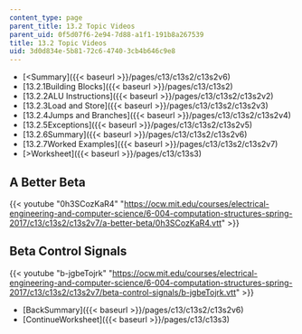 ```yaml
---
content_type: page
parent_title: 13.2 Topic Videos
parent_uid: 0f5d07f6-2e94-7d88-a1f1-191b8a267539
title: 13.2 Topic Videos
uid: 3d0d834e-5b81-72c6-4740-3cb4b646c9e8
---
```


*   [<Summary]({{< baseurl >}}/pages/c13/c13s2/c13s2v6)
*   [13.2.1Building Blocks]({{< baseurl >}}/pages/c13/c13s2)
*   [13.2.2ALU Instructions]({{< baseurl >}}/pages/c13/c13s2/c13s2v2)
*   [13.2.3Load and Store]({{< baseurl >}}/pages/c13/c13s2/c13s2v3)
*   [13.2.4Jumps and Branches]({{< baseurl >}}/pages/c13/c13s2/c13s2v4)
*   [13.2.5Exceptions]({{< baseurl >}}/pages/c13/c13s2/c13s2v5)
*   [13.2.6Summary]({{< baseurl >}}/pages/c13/c13s2/c13s2v6)
*   [13.2.7Worked Examples]({{< baseurl >}}/pages/c13/c13s2/c13s2v7)
*   [\>Worksheet]({{< baseurl >}}/pages/c13/c13s3)

A Better Beta
-------------

{{< youtube "0h3SCozKaR4" "https://ocw.mit.edu/courses/electrical-engineering-and-computer-science/6-004-computation-structures-spring-2017/c13/c13s2/c13s2v7/a-better-beta/0h3SCozKaR4.vtt" >}}

Beta Control Signals
--------------------

{{< youtube "b-jgbeTojrk" "https://ocw.mit.edu/courses/electrical-engineering-and-computer-science/6-004-computation-structures-spring-2017/c13/c13s2/c13s2v7/beta-control-signals/b-jgbeTojrk.vtt" >}}

*   [BackSummary]({{< baseurl >}}/pages/c13/c13s2/c13s2v6)
*   [ContinueWorksheet]({{< baseurl >}}/pages/c13/c13s3)